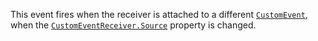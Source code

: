 This event fires when the receiver is attached to a different
[`CustomEvent`](https://create.roblox.com/docs/reference/engine/classes/CustomEvent), when the [`CustomEventReceiver.Source`](https://create.roblox.com/docs/reference/engine/classes/CustomEventReceiver#Source) property
is changed.